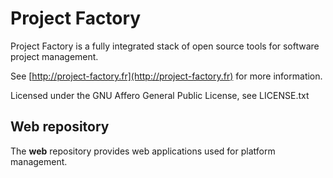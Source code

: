 Project Factory
===============

Project Factory is a fully integrated stack of open source tools for software project management.

See [http://project-factory.fr](http://project-factory.fr) for more information.

Licensed under the GNU Affero General Public License, see LICENSE.txt

Web repository
--------------

The **web** repository provides web applications used for platform management.
